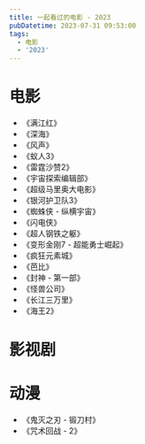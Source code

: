 ```yaml
---
title: 一起看过的电影 - 2023
pubDatetime: 2023-07-31 09:53:00
tags:
  - 电影
  - '2023'
---
```


# 电影

- 《满江红》
- 《深海》
- 《风声》
- 《蚁人3》
- 《雷霆沙赞2》
- 《宇宙探索编辑部》
- 《超级马里奥大电影》
- 《银河护卫队3》
- 《蜘蛛侠 - 纵横宇宙》
- 《闪电侠》
- 《超人钢铁之躯》
- 《变形金刚7 - 超能勇士崛起》
- 《疯狂元素城》
- 《芭比》
- 《封神 - 第一部》
- 《怪兽公司》
- 《长江三万里》
- 《海王2》

# 影视剧

# 动漫

- 《鬼灭之刃 - 锻刀村》
- 《咒术回战 - 2》
